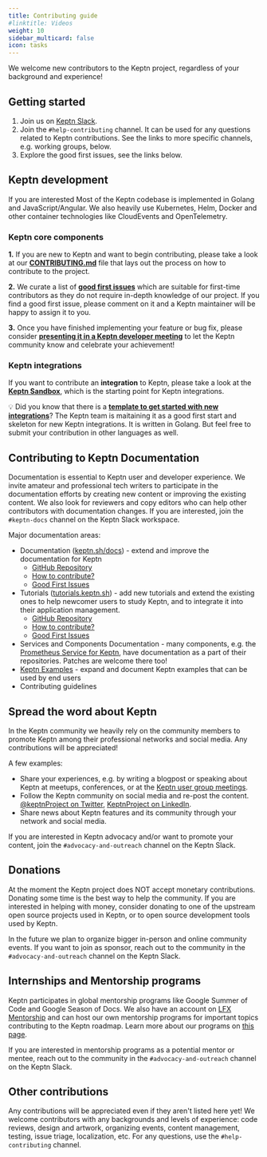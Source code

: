 ```yaml
---
title: Contributing guide
#linktitle: Videos
weight: 10
sidebar_multicard: false
icon: tasks
---
```

 
We welcome new contributors to the Keptn project,
regardless of your background and experience!

## Getting started

1. Join us on [Keptn Slack](/community/#slack).
2. Join the `#help-contributing` channel.
   It can be used for any questions related to Keptn contributions.
   See the links to more specific channels, e.g. working groups, below.
3. Explore the good first issues, see the links below.

## Keptn development

If you are interested
Most of the Keptn codebase is implemented in Golang and JavaScript/Angular.
We also heavily use Kubernetes, Helm, Docker and
other container technologies like CloudEvents and OpenTelemetry.

### Keptn core components

**1️.** If you are new to Keptn and want to begin contributing, please take a look at our [**CONTRIBUTING.md**](https://github.com/keptn/keptn/blob/master/CONTRIBUTING.md) file that lays out the process on how to contribute to the project.

**2️.** We curate a list of [**good first issues**](https://github.com/keptn/keptn/issues?q=is%3Aissue+is%3Aopen+label%3A%22good+first+issue%22) which are suitable for first-time contributors as they do not require in-depth knowledge of our project. If you find a good first issue, please comment on it and a Keptn maintainer will be happy to assign it to you.

**3️.** Once you have finished implementing your feature or bug fix, please consider [**presenting it in a Keptn developer meeting**](../meetings/) to let the Keptn community know and celebrate your achievement!

### Keptn integrations

If you want to contribute an **integration** to Keptn, please take a look at the [**Keptn Sandbox**](https://github.com/keptn-sandbox/contributing), which is the starting point for Keptn integrations.

💡 Did you know that there is a [**template to get started with new integrations**](https://github.com/keptn-sandbox/keptn-service-template-go)? The Keptn team is maitaining it as a good first start and skeleton for new Keptn integrations. It is written in Golang. But feel free to submit your contribution in other languages as well.

## Contributing to Keptn Documentation

Documentation is essential to Keptn user and developer experience.
We invite amateur and professional tech writers to participate in the documentation efforts by creating new content or improving the existing content.
We also look for reviewers and copy editors who can help other contributors with documentation changes.
If you are interested, join the `#keptn-docs` channel on the Keptn Slack workspace.

Major documentation areas:

* Documentation ([keptn.sh/docs](https://keptn.sh/docs/)) - extend and improve the documentation for Keptn
  * [GitHub Repository](https://github.com/keptn/keptn.github.io/)
  * [How to contribute?](https://github.com/keptn/keptn.github.io/blob/master/CONTRIBUTING.md)
  * [Good First Issues](https://github.com/keptn/keptn.github.io/labels/good%20first%20issue)
* Tutorials ([tutorials.keptn.sh](https://tutorials.keptn.sh/)) - add new tutorials and extend the existing ones to help newcomer users to study Keptn, and to integrate it into their application management.
  * [GitHub Repository](https://github.com/keptn/tutorials)
  * [How to contribute?](https://github.com/keptn/tutorials/blob/master/CONTRIBUTING.md)
  * [Good First Issues](https://github.com/keptn/tutorials/labels/good%20first%20issue)
* Services and Components Documentation - many components, e.g. the [Prometheus Service for Keptn](https://github.com/keptn-contrib/prometheus-service), have documentation as a part of their repositories. Patches are welcome there too!
* [Keptn Examples](https://github.com/keptn/examples) - expand and document Keptn examples that can be used by end users
* Contributing guidelines

## Spread the word about Keptn

In the Keptn community we heavily rely on the community members to promote Keptn among their professional networks and social media.
Any contributions will be appreciated!

A few examples:

* Share your experiences, e.g. by writing a blogpost or speaking about Keptn at meetups, conferences, or at the [Keptn user group meetings](/community/meetings/).
* Follow the Keptn community on social media and re-post the content.
  [@keptnProject on Twitter](https://twitter.com/keptnProject),
  [KeptnProject on LinkedIn](https://www.linkedin.com/company/keptnproject).
* Share news about Keptn features and its community through your network and social media.

If you are interested in Keptn advocacy and/or want to promote your content,
join the `#advocacy-and-outreach` channel on the Keptn Slack.

## Donations

At the moment the Keptn project does NOT accept monetary contributions.
Donating some time is the best way to help the community.
If you are interested in helping with money,
consider donating to one of the upstream open source projects used in Keptn,
or to open source development tools used by Keptn.

In the future we plan to organize bigger in-person and online community events.
If you want to join as sponsor, reach out to the community in the `#advocacy-and-outreach` channel on the Keptn Slack.

## Internships and Mentorship programs

Keptn participates in global mentorship programs like Google Summer of Code and Google Season of Docs.
We also have an account on [LFX Mentorship](https://mentorship.lfx.linuxfoundation.org/#projects_all)
and can host our own mentorship programs for important topics contributing to the Keptn roadmap.
Learn more about our programs on [this page](https://github.com/keptn/community/tree/main/mentorship).

If you are interested in mentorship programs as a potential mentor or mentee,
reach out to the community in the `#advocacy-and-outreach` channel on the Keptn Slack.

## Other contributions

Any contributions will be appreciated even if they aren't listed here yet!
We welcome contributors with any backgrounds and levels of experience: code reviews, design and artwork, organizing events, content management, testing, issue triage, localization, etc.
For any questions, use the `#help-contributing` channel.
